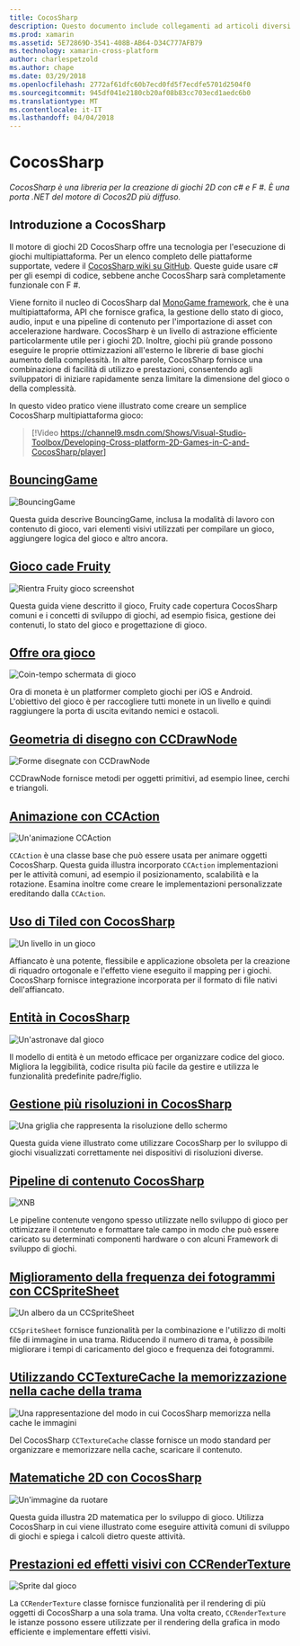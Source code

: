 ```yaml
---
title: CocosSharp
description: Questo documento include collegamenti ad articoli diversi sullo sviluppo di gioco con CocosSharp.
ms.prod: xamarin
ms.assetid: 5E72869D-3541-408B-AB64-D34C777AFB79
ms.technology: xamarin-cross-platform
author: charlespetzold
ms.author: chape
ms.date: 03/29/2018
ms.openlocfilehash: 2772af61dfc60b7ecd0fd5f7ecdfe5701d2504f0
ms.sourcegitcommit: 945df041e2180cb20af08b83cc703ecd1aedc6b0
ms.translationtype: MT
ms.contentlocale: it-IT
ms.lasthandoff: 04/04/2018
---
```

# <a name="cocossharp"></a>CocosSharp

_CocosSharp è una libreria per la creazione di giochi 2D con c# e F #. È una porta .NET del motore di Cocos2D più diffuso._

## <a name="introduction-to-cocossharp"></a>Introduzione a CocosSharp

Il motore di giochi 2D CocosSharp offre una tecnologia per l'esecuzione di giochi multipiattaforma. Per un elenco completo delle piattaforme supportate, vedere il [CocosSharp wiki su GitHub](https://github.com/mono/CocosSharp/wiki).
Queste guide usare c# per gli esempi di codice, sebbene anche CocosSharp sarà completamente funzionale con F #.

Viene fornito il nucleo di CocosSharp dal [MonoGame framework](http://www.monogame.net/), che è una multipiattaforma, API che fornisce grafica, la gestione dello stato di gioco, audio, input e una pipeline di contenuto per l'importazione di asset con accelerazione hardware.
CocosSharp è un livello di astrazione efficiente particolarmente utile per i giochi 2D.
Inoltre, giochi più grande possono eseguire le proprie ottimizzazioni all'esterno le librerie di base giochi aumento della complessità. In altre parole, CocosSharp fornisce una combinazione di facilità di utilizzo e prestazioni, consentendo agli sviluppatori di iniziare rapidamente senza limitare la dimensione del gioco o della complessità.

In questo video pratico viene illustrato come creare un semplice CocosSharp multipiattaforma gioco:

> [!Video https://channel9.msdn.com/Shows/Visual-Studio-Toolbox/Developing-Cross-platform-2D-Games-in-C-and-CocosSharp/player]

## <a name="bouncinggamegraphics-gamescocossharpbouncing-gamemd"></a>[BouncingGame](~/graphics-games/cocossharp/bouncing-game.md)

![BouncingGame](images/bouncing-game.png "BouncingGame")

Questa guida descrive BouncingGame, inclusa la modalità di lavoro con contenuto di gioco, vari elementi visivi utilizzati per compilare un gioco, aggiungere logica del gioco e altro ancora.

## <a name="fruity-falls-gamegraphics-gamescocossharpfruity-fallsmd"></a>[Gioco cade Fruity](~/graphics-games/cocossharp/fruity-falls.md)

![Rientra Fruity gioco screenshot](images/fruity-falls.png "Fruity cade gioco schermata")

Questa guida viene descritto il gioco, Fruity cade copertura CocosSharp comuni e i concetti di sviluppo di giochi, ad esempio fisica, gestione dei contenuti, lo stato del gioco e progettazione di gioco.  

## <a name="coin-time-gamegraphics-gamescocossharpcointimemd"></a>[Offre ora gioco](~/graphics-games/cocossharp/cointime.md)

![Coin-tempo schermata di gioco](images/cointime.png "ora moneta schermata di gioco")

Ora di moneta è un platformer completo giochi per iOS e Android. L'obiettivo del gioco è per raccogliere tutti monete in un livello e quindi raggiungere la porta di uscita evitando nemici e ostacoli.

## <a name="drawing-geometry-with-ccdrawnodegraphics-gamescocossharpccdrawnodemd"></a>[Geometria di disegno con CCDrawNode](~/graphics-games/cocossharp/ccdrawnode.md)

![Forme disegnate con CCDrawNode](images/ccdrawnode.png "forme disegnate con CCDrawNode")

CCDrawNode fornisce metodi per oggetti primitivi, ad esempio linee, cerchi e triangoli.

## <a name="animating-with-ccactiongraphics-gamescocossharpccactionmd"></a>[Animazione con CCAction](~/graphics-games/cocossharp/ccaction.md)

![Un'animazione CCAction](images/ccaction.png "A CCAction animazione")

`CCAction` è una classe base che può essere usata per animare oggetti CocosSharp. Questa guida illustra incorporato `CCAction` implementazioni per le attività comuni, ad esempio il posizionamento, scalabilità e la rotazione. Esamina inoltre come creare le implementazioni personalizzate ereditando dalla `CCAction`.

## <a name="using-tiled-with-cocossharpgraphics-gamescocossharptiledmd"></a>[Uso di Tiled con CocosSharp](~/graphics-games/cocossharp/tiled.md)

![Un livello in un gioco](images/tiled.png "un livello in un gioco")

Affiancato è una potente, flessibile e applicazione obsoleta per la creazione di riquadro ortogonale e l'effetto viene eseguito il mapping per i giochi. CocosSharp fornisce integrazione incorporata per il formato di file nativi dell'affiancato.

## <a name="entities-in-cocossharpgraphics-gamescocossharpentitiesmd"></a>[Entità in CocosSharp](~/graphics-games/cocossharp/entities.md)

![Un'astronave dal gioco](images/entities.png "un'astronave dal gioco")

Il modello di entità è un metodo efficace per organizzare codice del gioco. Migliora la leggibilità, codice risulta più facile da gestire e utilizza le funzionalità predefinite padre/figlio.

## <a name="handling-multiple-resolutions-in-cocossharpgraphics-gamescocossharpresolutionsmd"></a>[Gestione più risoluzioni in CocosSharp](~/graphics-games/cocossharp/resolutions.md)

![Una griglia che rappresenta la risoluzione dello schermo](images/resolutions.png "una griglia che rappresenta la risoluzione dello schermo")

Questa guida viene illustrato come utilizzare CocosSharp per lo sviluppo di giochi visualizzati correttamente nei dispositivi di risoluzioni diverse.

## <a name="cocossharp-content-pipelinegraphics-gamescocossharpcontent-pipelineindexmd"></a>[Pipeline di contenuto CocosSharp](~/graphics-games/cocossharp/content-pipeline/index.md)

![XNB](images/content-pipeline.png "XNB")

Le pipeline contenute vengono spesso utilizzate nello sviluppo di gioco per ottimizzare il contenuto e formattare tale campo in modo che può essere caricato su determinati componenti hardware o con alcuni Framework di sviluppo di giochi.

## <a name="improving-frame-rate-with-ccspritesheetgraphics-gamescocossharpccspritesheetmd"></a>[Miglioramento della frequenza dei fotogrammi con CCSpriteSheet](~/graphics-games/cocossharp/ccspritesheet.md)

![Un albero da un CCSpriteSheet](images/ccspritesheet.png "un albero da un CCSpriteSheet")

`CCSpriteSheet` fornisce funzionalità per la combinazione e l'utilizzo di molti file di immagine in una trama. Riducendo il numero di trama, è possibile migliorare i tempi di caricamento del gioco e frequenza dei fotogrammi.

## <a name="texture-caching-using-cctexturecachegraphics-gamescocossharptexture-cachemd"></a>[Utilizzando CCTextureCache la memorizzazione nella cache della trama](~/graphics-games/cocossharp/texture-cache.md)

![Una rappresentazione del modo in cui CocosSharp memorizza nella cache le immagini](images/texture-cache.png "una rappresentazione del modo in cui CocosSharp memorizza nella cache di immagini")

Del CocosSharp `CCTextureCache` classe fornisce un modo standard per organizzare e memorizzare nella cache, scaricare il contenuto. 

## <a name="2d-math-with-cocossharpgraphics-gamescocossharpmathmd"></a>[Matematiche 2D con CocosSharp](~/graphics-games/cocossharp/math.md)

![Un'immagine da ruotare](images/math.png "un'immagine da ruotare")

Questa guida illustra 2D matematica per lo sviluppo di gioco. Utilizza CocosSharp in cui viene illustrato come eseguire attività comuni di sviluppo di giochi e spiega i calcoli dietro queste attività.

## <a name="performance-and-visual-effects-with-ccrendertexturegraphics-gamescocossharpccrendertexturemd"></a>[Prestazioni ed effetti visivi con CCRenderTexture](~/graphics-games/cocossharp/ccrendertexture.md)

![Sprite dal gioco](images/ccrendertexture.png "sprite dal gioco")

La `CCRenderTexture` classe fornisce funzionalità per il rendering di più oggetti di CocosSharp a una sola trama. Una volta creato, `CCRenderTexture` le istanze possono essere utilizzate per il rendering della grafica in modo efficiente e implementare effetti visivi.

